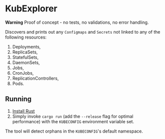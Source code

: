 # KubExplorer

**Warning** Proof of concept - no tests, no validations, no error handling.

Discovers and prints out any `Configmaps` and `Secrets` not linked to any of the following resources:
1. Deployments,
1. ReplicaSets,
1. StatefulSets,
1. DaemonSets,
1. Jobs,
1. CronJobs,
1. ReplicationControllers,
1. Pods.

## Running

1. [Install Rust](https://www.rust-lang.org/learn/get-started)
1. Simply invoke `cargo run` (add the `--release` flag for optimal performance) with the `KUBECONFIG` environment variable set. 
   

The tool will detect orphans in the `KUBECONFIG`'s default namespace.